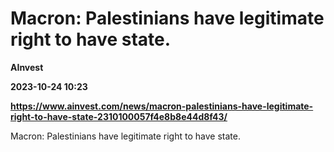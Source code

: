 # Macron: Palestinians have legitimate right to have state.
**AInvest**

**2023-10-24 10:23**

**https://www.ainvest.com/news/macron-palestinians-have-legitimate-right-to-have-state-2310100057f4e8b8e44d8f43/**

Macron: Palestinians have legitimate right to have state.